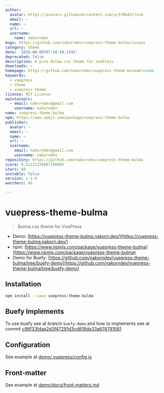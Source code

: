 ```yaml
---
author:
  avatar: https://avatars.githubusercontent.com/u/5706431?v=4
  email: ~
  name: ~
  url: ~
  username:
    name: nakorndev
bugs: https://github.com/nakorndev/vuepress-theme-bulma/issues
category: theme
date: '2019-08-09T07:50:50.234Z'
deprecated: false
description: A pure Bulma.css theme for VuePress
downloads: ~
homepage: https://github.com/nakorndev/vuepress-theme-bulma#readme
keywords:
  - vuepress
  - theme
  - vuepress-theme
license: MIT License
maintainers:
  - email: nakorndev@gmail.com
    username: nakorndev
name: vuepress-theme-bulma
npm: https://www.npmjs.com/package/vuepress-theme-bulma
publisher:
  avatar: ~
  email: ~
  name: ~
  url: ~
  username:
    email: nakorndev@gmail.com
    username: nakorndev
repository: https://github.com/nakorndev/vuepress-theme-bulma
score: 0.21122334687198085
stars: 68
unstable: false
version: 1.1.0
watchers: 68

---
```


# vuepress-theme-bulma

> Bulma.css theme for VuePress

- Demo: [https://vuepress-theme-bulma.nakorn.dev/](https://vuepress-theme-bulma.nakorn.dev/)
- npm: [https://www.npmjs.com/package/vuepress-theme-bulma](https://www.npmjs.com/package/vuepress-theme-bulma)
- Demo for Buefy: [https://github.com/nakorndev/vuepress-theme-bulma/tree/buefy-demo](https://github.com/nakorndev/vuepress-theme-bulma/tree/buefy-demo)

## Installation

```bash
npm install --save vuepress-theme-bulma
```

## Buefy Implements

To use buefy see at branch `buefy-demo` and how to implements see at commit [c96f33fdaa2d3f47291d3cd818da33a674791581](https://github.com/nakorndev/vuepress-theme-bulma/commit/c96f33fdaa2d3f47291d3cd818da33a674791581)

## Configuration

See example at [demo/.vuepress/config.js](https://github.com/nakorndev/vuepress-theme-bulma/blob/master/demo/.vuepress/config.js)

## Front-matter

See example at [demo/docs/front-matters.md](https://github.com/nakorndev/vuepress-theme-bulma/blob/master/demo/docs/front-matters.md)
